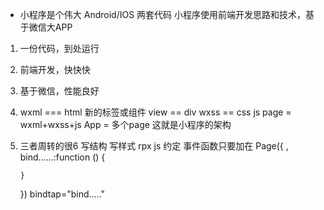 - 小程序是个伟大
Android/IOS  两套代码
小程序使用前端开发思路和技术，基于微信大APP
1. 一份代码，到处运行
2. 前端开发，快快快
3. 基于微信，性能良好

1. wxml === html
   新的标签或组件  view == div
   wxss == css
   js
   page = wxml+wxss+js
   App = 多个page
   这就是小程序的架构
2. 三者周转的很6
   写结构
   写样式  rpx
   js 约定 事件函数只要加在
   Page({
       ,
       bind......:function () {

       }
   })
   bindtap="bind....."
   